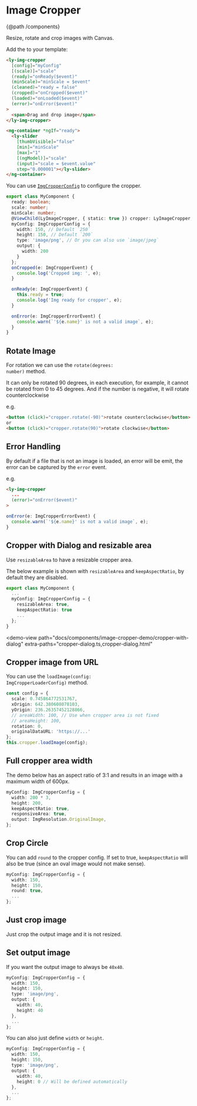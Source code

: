
# Image Cropper
{@path /components}

Resize, rotate and crop images with Canvas.

Add the <code class="html"><ly-img-cropper></code> to your template:

```html
<ly-img-cropper
  [config]="myConfig"
  [(scale)]="scale"
  (ready)="onReady($event)"
  (minScale)="minScale = $event"
  (cleaned)="ready = false"
  (cropped)="onCropped($event)"
  (loaded)="onLoaded($event)"
  (error)="onError($event)"
>
  <span>Drag and drop image</span>
</ly-img-cropper>

<ng-container *ngIf="ready">
  <ly-slider
    [thumbVisible]="false"
    [min]="minScale"
    [max]="1"
    [(ngModel)]="scale"
    (input)="scale = $event.value"
    step="0.000001"></ly-slider>
</ng-container>

```

You can use [`ImgCropperConfig`](https://alyle.io/api/@alyle/ui/image-cropper/ImgCropperConfig) to configure the cropper.


```ts
export class MyComponent {
  ready: boolean;
  scale: number;
  minScale: number;
  @ViewChild(LyImageCropper, { static: true }) cropper: LyImageCropper;
  myConfig: ImgCropperConfig = {
    width: 150, // Default `250`
    height: 150, // Default `200`
    type: 'image/png', // Or you can also use `image/jpeg`
    output: {
      width: 200
    }
  };
  onCropped(e: ImgCropperEvent) {
    console.log('Cropped img: ', e);
  }

  onReady(e: ImgCropperEvent) {
    this.ready = true;
    console.log('Img ready for cropper', e);
  }

  onError(e: ImgCropperErrorEvent) {
    console.warn(`'${e.name}' is not a valid image`, e);
  }
}
```

## Rotate Image


For rotation we can use the <code class="ts">rotate(degrees: number)</code> method.

It can only be rotated 90 degrees, in each execution, for example, it cannot be rotated from 0 to 45 degrees. And if the number is negative, it will rotate counterclockwise

e.g.

```html
<button (click)="cropper.rotate(-90)">rotate counterclockwise</button>
or
<button (click)="cropper.rotate(90)">rotate clockwise</button>
```

## Error Handling

By default if a file that is not an image is loaded, an error will be emit, the error can be captured by the `error` event.

e.g.

```html
<ly-img-cropper
  ...
  (error)="onError($event)"
>
```

```ts
onError(e: ImgCropperErrorEvent) {
  console.warn(`'${e.name}' is not a valid image`, e);
}
```

## Cropper with Dialog and resizable area

Use `resizableArea` to have a resizable cropper area.

The below example is shown with `resizableArea` and `keepAspectRatio`, by default they are disabled.

```ts
export class MyComponent {
  ...
  myConfig: ImgCropperConfig = {
    resizableArea: true,
    keepAspectRatio: true
    ...
  };
}
```

<demo-view
  path="docs/components/image-cropper-demo/cropper-with-dialog"
  extra-paths="cropper-dialog.ts,cropper-dialog.html"
>
  <aui-cropper-with-dialog></aui-cropper-with-dialog>
</demo-view>

## Cropper image from URL

You can use the <code class="ts">loadImage(config: ImgCropperLoaderConfig)</code> method.

```ts
const config = {
  scale: 0.745864772531767,
  xOrigin: 642.380608078103,
  yOrigin: 236.26357452128866,
  // areaWidth: 100, // Use when cropper area is not fixed
  // areaHeight: 100,
  rotation: 0,
  originalDataURL: 'https://...'
};
this.cropper.loadImage(config);
```

<demo-view path="docs/components/image-cropper-demo/image-cropper-example-01">
  <image-cropper-example-01></image-cropper-example-01>
</demo-view>

## Full cropper area width

The demo below has an aspect ratio of 3:1 and results in an image with a maximum width of 600px.

```ts
myConfig: ImgCropperConfig = {
  width: 200 * 3,
  height: 200,
  keepAspectRatio: true,
  responsiveArea: true,
  output: ImgResolution.OriginalImage,
};
```

<demo-view path="docs/components/image-cropper-demo/full-cropper-width">
  <aui-full-cropper-width></aui-full-cropper-width>
</demo-view>

## Crop Circle

You can add `round` to the cropper config. If set to true, `keepAspectRatio` will also be true (since an oval image would not make sense).

```ts
myConfig: ImgCropperConfig = {
  width: 150,
  height: 150,
  round: true,
  ...
};
```

<demo-view path="docs/components/image-cropper-demo/crop-circle">
  <aui-crop-circle></aui-crop-circle>
</demo-view>

## Just crop image

Just crop the output image and it is not resized. 

<demo-view path="docs/components/image-cropper-demo/image-cropper-example-02">
  <image-cropper-example-02></image-cropper-example-02>
</demo-view>

## Set output image

If you want the output image to always be `40x40`.

```ts
myConfig: ImgCropperConfig = {
  width: 150,
  height: 150,
  type: 'image/png',
  output: {
    width: 40,
    height: 40
  },
  ...
};
```

You can also just define `width` or `height`.

```ts
myConfig: ImgCropperConfig = {
  width: 150,
  height: 150,
  type: 'image/png',
  output: {
    width: 40,
    height: 0 // Will be defined automatically
  },
  ...
};
```

<demo-view path="docs/components/image-cropper-demo/image-cropper-example-03">
  <image-cropper-example-03></image-cropper-example-03>
</demo-view>
